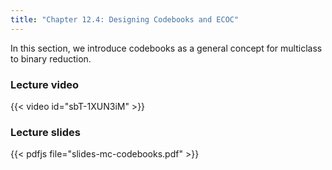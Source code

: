 ```yaml
---
title: "Chapter 12.4: Designing Codebooks and ECOC"
---
```

In this section, we introduce codebooks as a general concept for multiclass to binary reduction. 

<!--more-->

### Lecture video

{{< video id="sbT-1XUN3iM" >}}

### Lecture slides

{{< pdfjs file="slides-mc-codebooks.pdf" >}}
